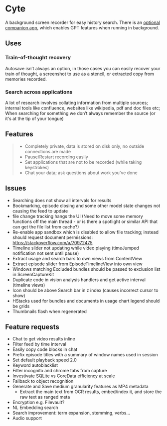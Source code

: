# Cyte

A background screen recorder for easy history search. There is an [optional companion app](https://github.com/shaunnarayan/cytev2-explore), which enables GPT features when running in background.

## Uses

### Train-of-thought recovery

Autosave isn’t always an option, in those cases you can easily recover your train of thought, a screenshot to use as a stencil, or extracted copy from memories recorded.

### Search across applications

A lot of research involves collating information from multiple sources; internal tools like confluence, websites like wikipedia, pdf and doc files etc; When searching for something we don’t always remember the source (or it's at the tip of your tongue)

## Features

> - Completely private, data is stored on disk only, no outside connections are made
> - Pause/Restart recording easily
> - Set applications that are not to be recorded (while taking keystrokes)
> - Chat your data; ask questions about work you've done

## Issues

- Searching does not show all intervals for results
- Bookmarking, episode closing and some other model state changes not causing the feed to update
- file change tracking hangs the UI (Need to move some memory functions off the main thread - or is there a spotlight or similar API that can get the file list from cache?)
- Re-enable app sandbox which is disabled to allow file tracking; instead should request document permissions: https://stackoverflow.com/a/70972475
- Timeline slider not updating while video playing (timeJumped notification not sent until pause)
- Extract usage and search bars to own views from ContentView
- Extract episode slider from EpisodeTimelineView into own view
- Windows matching Excluded bundles should be passed to exclusion list in ScreenCaptureKit
- Duplicate code in vision analysis handlers and get active interval (timeline views)
- Icon should be above Search bar in z index (causes incorrect cursor to show)
- HStacks used for bundles and documents in usage chart legend should be grids
- Thumbnails flash when regenerated

## Feature requests

- Chat to get video results inline
- Filter feed by time interval
- Easily copy code blocks in chat
- Prefix episode titles with a summary of window names used in session
- Set default playback speed 2.0
- Keyword autoblacklist
- Filter incognito and chrome tabs from capture
- Investivate SQLite vs CoreData efficiency at scale
- Fallback to object recognition
- Generate and Save medium granularity features as MP4 metadata
    * Extract the main text from OCR results, embed/index it, and store the raw text as ranged meta
- Encryption e.g. Filevault?
- NL Embedding search 
- Search improvement: term expansion, stemming, verbs... 
- Audio support
